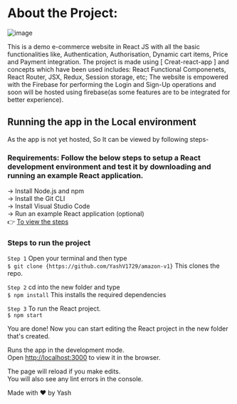 
# About the Project: 

![image](http://dpmitsolutions.com/images/ecommerce-site.gif)

This is a demo e-commerce website in React JS with all the basic functionalities like, Authentication, Authorisation, Dynamic cart items, Price and Payment integration.
The  project is made using [ Creat-react-app ] and concepts which have been used includes: React Functional Componenets, React Router, JSX, Redux, Session storage, etc;
The website is empowered with the Firebase for performing the Login and Sign-Up operations and soon will be hosted using firebase(as some features are to be integrated for better experience).

## Running the app in the Local environment

As the app is not yet hosted, So It can be viewed by following steps-

### Requirements: Follow the below steps to setup a React development environment and test it by downloading and running an example React application.
-> Install Node.js and npm <br>
-> Install the Git CLI <br>
-> Install Visual Studio Code <br>
-> Run an example React application (optional) <br>
👉 [To view the steps](https://jasonwatmore.com/post/2020/06/02/react-setup-development-environment)


### Steps to run the project 

`Step 1`  Open your terminal and then type <br>
`$ git clone {https://github.com/YashV1729/amazon-v1}`
 This clones the repo.

`Step 2`  cd into the new folder and type <br>
`$ npm install`
This installs the required dependencies

`Step 3` To run the React project. <br>
`$ npm start`

You are done! Now you can start editing the React project in the new folder that's created.

Runs the app in the development mode.<br />
Open [http://localhost:3000](http://localhost:3000) to view it in the browser.

The page will reload if you make edits.<br />
You will also see any lint errors in the console.


Made with ❤️ by Yash
